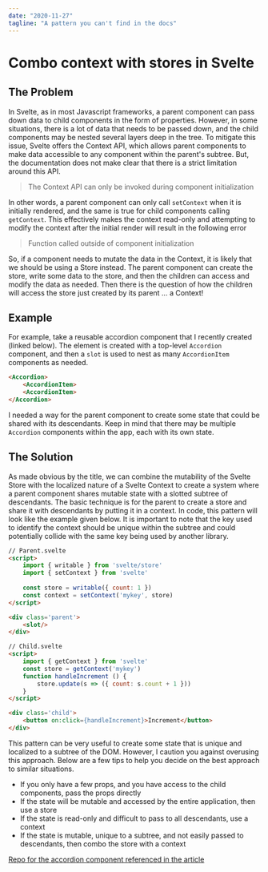 ```yaml
---
date: "2020-11-27"
tagline: "A pattern you can't find in the docs"
---
```


# Combo context with stores in Svelte

## The Problem

In Svelte, as in most Javascript frameworks, a parent component can pass down data to child components in the form of properties. However, in some situations, there is a lot of data that needs to be passed down, and the child components may be nested several layers deep in the tree. To mitigate this issue, Svelte offers the Context API, which allows parent components to make data accessible to any component within the parent's subtree. But, the documentation does not make clear that there is a strict limitation around this API.

> The Context API can only be invoked during component initialization

In other words, a parent component can only call `setContext` when it is initially rendered, and the same is true for child components calling `getContext`. This effectively makes the context read-only and attempting to modify the context after the initial render will result in the following error 

> Function called outside of component initialization

So, if a component needs to mutate the data in the Context, it is likely that we should be using a Store instead. The parent component can create the store, write some data to the store, and then the children can access and modify the data as needed. Then there is the question of how the children will access the store just created by its parent ... a Context!

## Example

For example, take a reusable accordion component that I recently created (linked below).  The element is created with a top-level `Accordion` component, and then a `slot` is used to nest as many `AccordionItem` components as needed.

```html
<Accordion>
	<AccordionItem>
	<AccordionItem>
</Accordion>
```

I needed a way for the parent component to create some state that could be shared with its descendants. Keep in mind that there may be multiple `Accordion` components within the app, each with its own state.

## The Solution

As made obvious by the title, we can combine the mutability of the Svelte Store with the localized nature of a Svelte Context to create a system where a parent component shares mutable state with a slotted subtree of descendants. The basic technique is for the parent to create a store and share it with descendants by putting it in a context. In code, this pattern will look like the example given below. It is important to note that the key used to identify the context should be unique within the subtree and could potentially collide with the same key being used by another library. 

```html
// Parent.svelte
<script>
	import { writable } from 'svelte/store'
	import { setContext } from 'svelte'
	
	const store = writable({ count: 1 })
	const context = setContext('mykey', store) 
</script>

<div class='parent'>
	<slot/>
</div>
```

```html
// Child.svelte
<script>
	import { getContext } from 'svelte'
	const store = getContext('mykey')
	function handleIncrement () {
		store.update(s => ({ count: s.count + 1 }))
	}
</script>

<div class='child'>
	<button on:click={handleIncrement}>Increment</button>
</div>
 ```
This pattern can be very useful to create some state that is unique and localized to a subtree of the DOM. However, I caution you against overusing this approach. Below are a few tips to help you decide on the best approach to similar situations.

* If you only have a few props, and you have access to the child components, pass the props directly
* If the state will be mutable and accessed by the entire application, then use a store
* If the state is read-only and difficult to pass to all descendants, use a context
* If the state is mutable, unique to a subtree, and not easily passed to descendants, then combo the store with a context 


[Repo for the accordion component referenced in the article](https://github.com/rsdavis/svelte-collapsible)